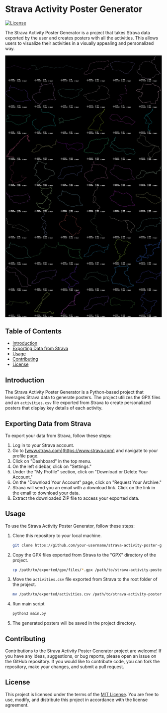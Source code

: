 # Strava Activity Poster Generator

[![License](https://img.shields.io/badge/License-MIT-blue.svg)](https://opensource.org/licenses/MIT)

The Strava Activity Poster Generator is a project that takes Strava data exported by the user and creates posters with all the activities. This allows users to visualize their activities in a visually appealing and personalized way.

![Image Sample](image%20sample/planche.jpg)

## Table of Contents

- [Introduction](#introduction)
- [Exporting Data from Strava](#exporting-data-from-strava)
- [Usage](#usage)
- [Contributing](#contributing)
- [License](#license)

## Introduction

The Strava Activity Poster Generator is a Python-based project that leverages Strava data to generate posters. The project utilizes the GPX files and an `activities.csv` file exported from Strava to create personalized posters that display key details of each activity.

## Exporting Data from Strava

To export your data from Strava, follow these steps:

1. Log in to your Strava account.
2. Go to [www.strava.com](https://www.strava.com) and navigate to your profile page.
3. Click on "Dashboard" in the top menu.
4. On the left sidebar, click on "Settings."
5. Under the "My Profile" section, click on "Download or Delete Your Account."
6. On the "Download Your Account" page, click on "Request Your Archive."
7. Strava will send you an email with a download link. Click on the link in the email to download your data.
8. Extract the downloaded ZIP file to access your exported data.

## Usage

To use the Strava Activity Poster Generator, follow these steps:

1. Clone this repository to your local machine.

   ```bash
   git clone https://github.com/your-username/strava-activity-poster-generator.git
   ```

2. Copy the GPX files exported from Strava to the "GPX" directory of the project.

   ```bash
   cp /path/to/exported/gpx/files/*.gpx /path/to/strava-activity-poster-generator/GPX/
   ```

3. Move the `activities.csv` file exported from Strava to the root folder of the project.

   ```bash
   mv /path/to/exported/activities.csv /path/to/strava-activity-poster-generator/
   ```

4. Run main script

   ```bash
   python3 main.py
   ```

6. The generated posters will be saved in the project directory.

## Contributing

Contributions to the Strava Activity Poster Generator project are welcome! If you have any ideas, suggestions, or bug reports, please open an issue on the GitHub repository. If you would like to contribute code, you can fork the repository, make your changes, and submit a pull request.

## License

This project is licensed under the terms of the [MIT License](https://opensource.org/licenses/MIT). You are free to use, modify, and distribute this project in accordance with the license agreement.